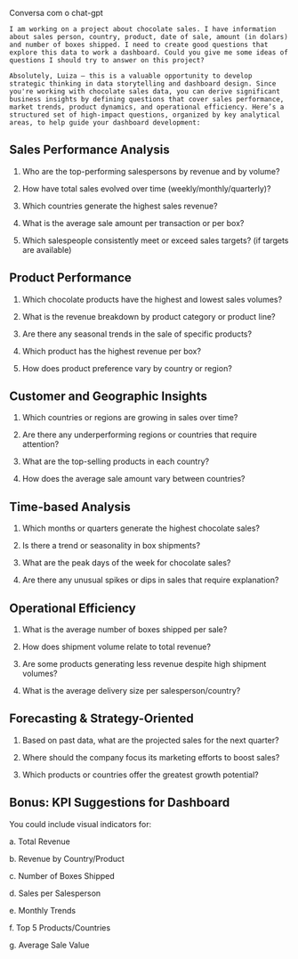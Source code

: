 Conversa com o chat-gpt

`I am working on a project about chocolate sales. I have information about sales person, country, product, date of sale, amount (in dolars) and number of boxes shipped. I need to create good questions that explore this data to work a dashboard. Could you give me some ideas of questions I should try to answer on this project?`

`Absolutely, Luiza — this is a valuable opportunity to develop strategic thinking in data storytelling and dashboard design. Since you're working with chocolate sales data, you can derive significant business insights by defining questions that cover sales performance, market trends, product dynamics, and operational efficiency. Here’s a structured set of high-impact questions, organized by key analytical areas, to help guide your dashboard development:`

## Sales Performance Analysis

1. Who are the top-performing salespersons by revenue and by volume?

2. How have total sales evolved over time (weekly/monthly/quarterly)?

3. Which countries generate the highest sales revenue?

4. What is the average sale amount per transaction or per box?

5. Which salespeople consistently meet or exceed sales targets? (if targets are available)

## Product Performance

1. Which chocolate products have the highest and lowest sales volumes?

2. What is the revenue breakdown by product category or product line?

3. Are there any seasonal trends in the sale of specific products?

4. Which product has the highest revenue per box?

5. How does product preference vary by country or region?

## Customer and Geographic Insights

1. Which countries or regions are growing in sales over time?

2. Are there any underperforming regions or countries that require attention?

3. What are the top-selling products in each country?

4. How does the average sale amount vary between countries?

## Time-based Analysis

1. Which months or quarters generate the highest chocolate sales?

2. Is there a trend or seasonality in box shipments?

3. What are the peak days of the week for chocolate sales?

4. Are there any unusual spikes or dips in sales that require explanation?

## Operational Efficiency

1. What is the average number of boxes shipped per sale?

2. How does shipment volume relate to total revenue?

3. Are some products generating less revenue despite high shipment volumes?

4. What is the average delivery size per salesperson/country?

## Forecasting & Strategy-Oriented

1. Based on past data, what are the projected sales for the next quarter?

2. Where should the company focus its marketing efforts to boost sales?

3. Which products or countries offer the greatest growth potential?

## Bonus: KPI Suggestions for Dashboard

You could include visual indicators for:

a. Total Revenue

b. Revenue by Country/Product

c. Number of Boxes Shipped

d. Sales per Salesperson

e. Monthly Trends

f. Top 5 Products/Countries

g. Average Sale Value
